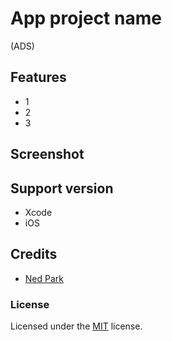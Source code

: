 # App project name
(ADS)

## Features
- 1
- 2
- 3

## Screenshot


## Support version
- Xcode
- iOS 

## Credits
- [Ned Park](https://africastart.com)

### License
Licensed under the [MIT](LICENSE) license.
